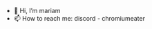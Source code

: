 - 👋 Hi, I’m mariam
- 📫 How to reach me: discord - chromiumeater

<!---
thequirkycastaway/thequirkycastaway is a ✨ special ✨ repository because its `README.md` (this file) appears on your GitHub profile.
You can click the Preview link to take a look at your changes.
--->
